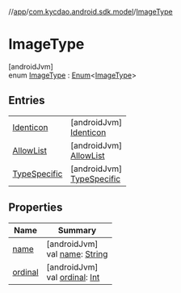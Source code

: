 //[app](../../../index.md)/[com.kycdao.android.sdk.model](../index.md)/[ImageType](index.md)

# ImageType

[androidJvm]\
enum [ImageType](index.md) : [Enum](https://kotlinlang.org/api/latest/jvm/stdlib/kotlin/-enum/index.html)&lt;[ImageType](index.md)&gt;

## Entries

| | |
|---|---|
| [Identicon](-identicon/index.md) | [androidJvm]<br>[Identicon](-identicon/index.md) |
| [AllowList](-allow-list/index.md) | [androidJvm]<br>[AllowList](-allow-list/index.md) |
| [TypeSpecific](-type-specific/index.md) | [androidJvm]<br>[TypeSpecific](-type-specific/index.md) |

## Properties

| Name | Summary |
|---|---|
| [name](../-verification-type/-accredited-investor/index.md#-372974862%2FProperties%2F-912451524) | [androidJvm]<br>val [name](../-verification-type/-accredited-investor/index.md#-372974862%2FProperties%2F-912451524): [String](https://kotlinlang.org/api/latest/jvm/stdlib/kotlin/-string/index.html) |
| [ordinal](../-verification-type/-accredited-investor/index.md#-739389684%2FProperties%2F-912451524) | [androidJvm]<br>val [ordinal](../-verification-type/-accredited-investor/index.md#-739389684%2FProperties%2F-912451524): [Int](https://kotlinlang.org/api/latest/jvm/stdlib/kotlin/-int/index.html) |
